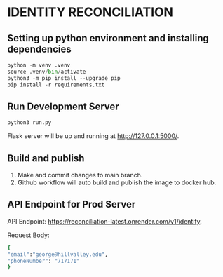 # IDENTITY RECONCILIATION
## Setting up python environment and installing dependencies
```py
python -m venv .venv
source .venv/bin/activate
python3 -m pip install --upgrade pip
pip install -r requirements.txt
```


## Run Development Server
```py
python3 run.py
```
Flask server will be up and running at http://127.0.0.1:5000/.

## Build and publish
1. Make and commit changes to main branch.
2. Github workflow will auto build and publish the image to docker hub.

## API Endpoint for Prod Server
API Endpoint: https://reconciliation-latest.onrender.com/v1/identify.

Request Body:
```sh
{
"email":"george@hillvalley.edu",
"phoneNumber": "717171"
}
```
